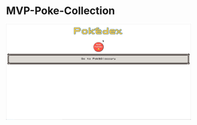 # MVP-Poke-Collection
[![Watch the video](./previews/demo.png)](https://s3.amazonaws.com/img0.recordit.co/vxwvIQohh0.mp4?AWSAccessKeyId=AKIAUQ5RURZ7ND2T2B6I&Expires=1686358327&Signature=p07Ye8MZx6%2BMNLEMTXOcLiCKUhc%3D)
